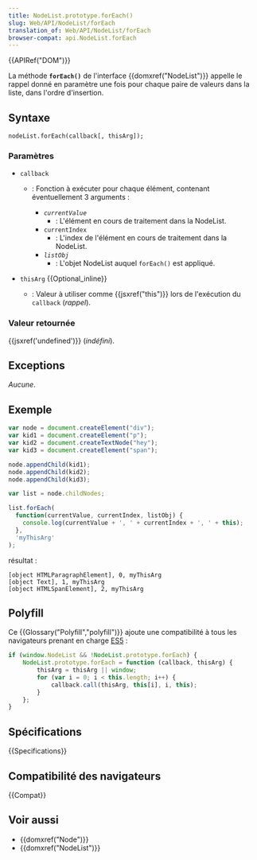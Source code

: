 ```yaml
---
title: NodeList.prototype.forEach()
slug: Web/API/NodeList/forEach
translation_of: Web/API/NodeList/forEach
browser-compat: api.NodeList.forEach
---
```

{{APIRef("DOM")}}

La méthode **`forEach()`** de l'interface {{domxref("NodeList")}} appelle le rappel donné en paramètre une fois pour chaque paire de valeurs dans la liste, dans l'ordre d'insertion.

## Syntaxe

    nodeList.forEach(callback[, thisArg]);

### Paramètres

- `callback`

  - : Fonction à exécuter pour chaque élément, contenant éventuellement 3 arguments :

    - _`currentValue`_
      - : L'élément en cours de traitement dans la NodeList.
    - `currentIndex`
      - : L'index de l'élément en cours de traitement dans la NodeList.
    - _`listObj`_
      - : L'objet NodeList auquel `forEach()` est appliqué.

- `thisArg` {{Optional_inline}}
  - : Valeur à utiliser comme {{jsxref("this")}} lors de l'exécution du `callback` (_rappel_).

### Valeur retournée

{{jsxref('undefined')}} (_indéfini_).

## Exceptions

_Aucune_.

## Exemple

```js
var node = document.createElement("div");
var kid1 = document.createElement("p");
var kid2 = document.createTextNode("hey");
var kid3 = document.createElement("span");

node.appendChild(kid1);
node.appendChild(kid2);
node.appendChild(kid3);

var list = node.childNodes;

list.forEach(
  function(currentValue, currentIndex, listObj) {
    console.log(currentValue + ', ' + currentIndex + ', ' + this);
  },
  'myThisArg'
);
```

résultat :

    [object HTMLParagraphElement], 0, myThisArg
    [object Text], 1, myThisArg
    [object HTMLSpanElement], 2, myThisArg

## Polyfill

Ce {{Glossary("Polyfill","polyfill")}} ajoute une compatibilité à tous les navigateurs prenant en charge [ES5](https://caniuse.com/#search=es5) :

```js
if (window.NodeList && !NodeList.prototype.forEach) {
    NodeList.prototype.forEach = function (callback, thisArg) {
        thisArg = thisArg || window;
        for (var i = 0; i < this.length; i++) {
            callback.call(thisArg, this[i], i, this);
        }
    };
}
```

## Spécifications

{{Specifications}}

## Compatibilité des navigateurs

{{Compat}}

## Voir aussi

- {{domxref("Node")}}
- {{domxref("NodeList")}}
